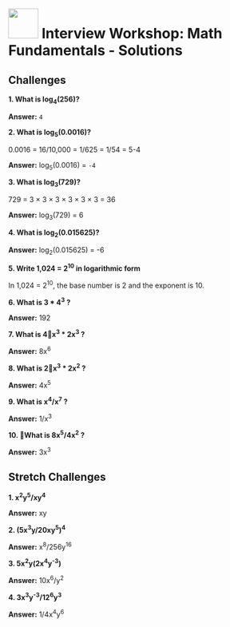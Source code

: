 # <img src="https://cloud.githubusercontent.com/assets/7833470/10899314/63829980-8188-11e5-8cdd-4ded5bcb6e36.png" height="60"> Interview Workshop: Math Fundamentals - Solutions

## Challenges

**1. What is log<sub>4</sub>(256)?**

**Answer:** `4`

**2. What is log<sub>5</sub>(0.0016)?**

  0.0016 = 16/10,000 = 1/625 = 1/54 = 5-4

**Answer:** log<sub>5</sub>(0.0016) = `-4`

**3. What is log<sub>3</sub>(729)?**

   729 = 3 × 3 × 3 × 3 × 3 × 3 = 36

**Answer:** log<sub>3</sub>(729) = 6

**4. What is log<sub>2</sub>(0.015625)?**

**Answer:** log<sub>2</sub>(0.015625) = -6

**5. Write 1,024 = 2<sup>10</sup> in logarithmic form**

   In 1,024 = 2<sup>10</sup>, the base number is 2 and the exponent is 10.

**6. What is 3 * 4<sup>3</sup> ?**

**Answer:** 192


**7. What is 4x<sup>3</sup> * 2x<sup>3</sup> ?**

**Answer:** 8x<sup>6</sup>

**8. What is 2x<sup>3</sup> * 2x<sup>2</sup> ?**

**Answer:** 4x<sup>5</sup>

**9. What is x<sup>4</sup>/x<sup>7</sup> ?**

**Answer:** 1/x<sup>3</sup>

**10. What is 8x<sup>5</sup>/4x<sup>2</sup> ?**

**Answer:** 3x<sup>3</sup>

## Stretch Challenges

**1. x<sup>2</sup>y<sup>5</sup>/xy<sup>4</sup>**

**Answer:** xy

**2. (5x<sup>3</sup>y/20xy<sup>5</sup>)<sup>4</sup>**

**Answer:** x<sup>8</sup>/256y<sup>16</sup>

**3. 5x<sup>2</sup>y(2x<sup>4</sup>y<sup>-3</sup>)**

**Answer:** 10x<sup>6</sup>/y<sup>2</sup>

**4. 3x<sup>3</sup>y<sup>-3</sup>/12<sup>6</sup>y<sup>3</sup>**

**Answer:** 1/4x<sup>4</sup>y<sup>6</sup>
